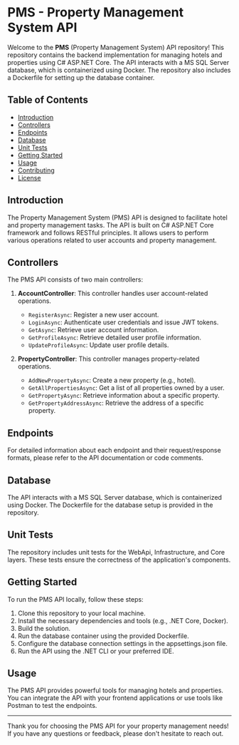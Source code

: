 # PMS - Property Management System API

Welcome to the **PMS** (Property Management System) API repository! This repository contains the backend implementation for managing hotels and properties using C# ASP.NET Core. The API interacts with a MS SQL Server database, which is containerized using Docker. The repository also includes a Dockerfile for setting up the database container.

## Table of Contents

- [Introduction](#introduction)
- [Controllers](#controllers)
- [Endpoints](#endpoints)
- [Database](#database)
- [Unit Tests](#unit-tests)
- [Getting Started](#getting-started)
- [Usage](#usage)
- [Contributing](#contributing)
- [License](#license)

## Introduction

The Property Management System (PMS) API is designed to facilitate hotel and property management tasks. The API is built on C# ASP.NET Core framework and follows RESTful principles. It allows users to perform various operations related to user accounts and property management.

## Controllers

The PMS API consists of two main controllers:

1. **AccountController**: This controller handles user account-related operations.
   - `RegisterAsync`: Register a new user account.
   - `LoginAsync`: Authenticate user credentials and issue JWT tokens.
   - `GetAsync`: Retrieve user account information.
   - `GetProfileAsync`: Retrieve detailed user profile information.
   - `UpdateProfileAsync`: Update user profile details.

2. **PropertyController**: This controller manages property-related operations.
   - `AddNewPropertyAsync`: Create a new property (e.g., hotel).
   - `GetAllPropertiesAsync`: Get a list of all properties owned by a user.
   - `GetPropertyAsync`: Retrieve information about a specific property.
   - `GetPropertyAddressAsync`: Retrieve the address of a specific property.

## Endpoints

For detailed information about each endpoint and their request/response formats, please refer to the API documentation or code comments.

## Database

The API interacts with a MS SQL Server database, which is containerized using Docker. The Dockerfile for the database setup is provided in the repository.

## Unit Tests

The repository includes unit tests for the WebApi, Infrastructure, and Core layers. These tests ensure the correctness of the application's components.

## Getting Started

To run the PMS API locally, follow these steps:

1. Clone this repository to your local machine.
2. Install the necessary dependencies and tools (e.g., .NET Core, Docker).
3. Build the solution.
4. Run the database container using the provided Dockerfile.
5. Configure the database connection settings in the appsettings.json file.
6. Run the API using the .NET CLI or your preferred IDE.

## Usage

The PMS API provides powerful tools for managing hotels and properties. You can integrate the API with your frontend applications or use tools like Postman to test the endpoints.

---

Thank you for choosing the PMS API for your property management needs! If you have any questions or feedback, please don't hesitate to reach out.
